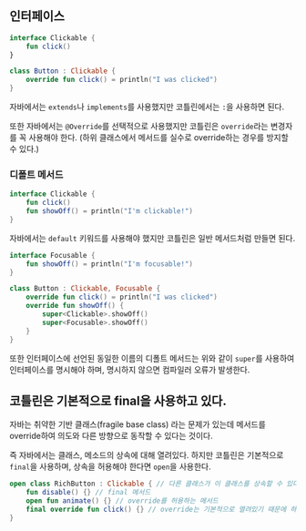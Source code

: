 ## 인터페이스

```kotlin
interface Clickable {
    fun click()
}

class Button : Clickable {
    override fun click() = println("I was clicked")
}
```

자바에서는 `extends`나 `implements`를 사용했지만 코틀린에서는 `:`을 사용하면 된다.

또한 자바에서는 `@Override`를 선택적으로 사용했지만 코틀린은 `override`라는 변경자를 꼭 사용해야 한다. (하위 클래스에서 메서드를 실수로 override하는 경우를 방지할 수 있다.)

### 디폴트 메서드

```kotlin
interface Clickable {
    fun click()
    fun showOff() = println("I'm clickable!")
}
```

자바에서는 `default` 키워드를 사용해야 했지만 코틀린은 일반 메서드처럼 만들면 된다.

```kotlin
interface Focusable {
    fun showOff() = println("I'm focusable!")
}

class Button : Clickable, Focusable {
    override fun click() = println("I was clicked")
    override fun showOff() {
        super<Clickable>.showOff()
        super<Focusable>.showOff()
    }
}
```

또한 인터페이스에 선언된 동일한 이름의 디폴트 메서드는 위와 같이 `super`를 사용하여 인터페이스를 명시해야 하며, 명시하지 않으면 컴파일러 오류가 발생한다.

## 코틀린은 기본적으로 final을 사용하고 있다.

자바는 취약한 기반 클래스(fragile base class) 라는 문제가 있는데 메서드를 override하여 의도와 다른 방향으로 동작할 수 있다는 것이다. 

즉 자바에서는 클래스, 메소드의 상속에 대해 열려있다. 하지만 코틀린은 기본적으로 `final`을 사용하며, 상속을 허용해야 한다면 `open`을 사용한다.

```kotlin
open class RichButton : Clickable { // 다른 클래스가 이 클래스를 상속할 수 있다.
    fun disable() {} // final 메서드
    open fun animate() {} // override를 허용하는 메서드
    final override fun click() {} // override는 기본적으로 열려있기 때문에 하위 클래스에서 override 하지 못하게 하려면 final을 사용해야 한다. (타입이 변경되지 않기 때문에 스마트 캐스트를 사용할 수 있다는 장점도 있다.)
}
```
